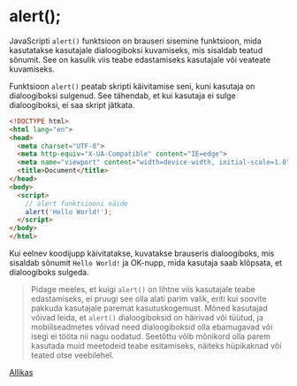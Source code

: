 # alert();

JavaScripti `alert()` funktsioon on brauseri sisemine funktsioon, mida kasutatakse kasutajale dialoogiboksi kuvamiseks, mis sisaldab teatud sõnumit. See on kasulik viis teabe edastamiseks kasutajale või veateate kuvamiseks.

Funktsioon `alert()` peatab skripti käivitamise seni, kuni kasutaja on dialoogiboksi sulgenud. See tähendab, et kui kasutaja ei sulge dialoogiboksi, ei saa skript jätkata.

```html
<!DOCTYPE html>
<html lang="en">
<head>
  <meta charset="UTF-8">
  <meta http-equiv="X-UA-Compatible" content="IE=edge">
  <meta name="viewport" content="width=device-width, initial-scale=1.0">
  <title>Document</title>
</head>
<body>
  <script>
    // alert funktsiooni näide
    alert('Hello World!');
  </script>
</body>
</html>
```

Kui eelnev koodijupp käivitatakse, kuvatakse brauseris dialoogiboks, mis sisaldab sõnumit `Hello World!` ja OK-nupp, mida kasutaja saab klõpsata, et dialoogiboks sulgeda.

> Pidage meeles, et kuigi `alert()` on lihtne viis kasutajale teabe edastamiseks, ei pruugi see olla alati parim valik, eriti kui soovite pakkuda kasutajale paremat kasutuskogemust. Mõned kasutajad võivad leida, et `alert()` dialoogiboksid on häirivad või tüütud, ja mobiilseadmetes võivad need dialoogiboksid olla ebamugavad või isegi ei tööta nii nagu oodatud. Seetõttu võib mõnikord olla parem kasutada muid meetodeid teabe esitamiseks, näiteks hüpikaknad või teated otse veebilehel.

[Allikas](https://developer.mozilla.org/en-US/docs/Web/API/Window/alert)